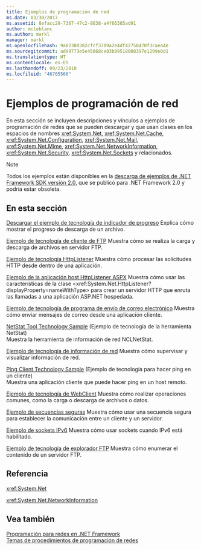 ```yaml
---
title: Ejemplos de programación de red
ms.date: 03/30/2017
ms.assetid: 8efacc29-7367-47c2-8638-a4f66385ad91
author: mcleblanc
ms.author: markl
manager: markl
ms.openlocfilehash: 9a8230d382cfcf3709a2e4df42758470f3caea4e
ms.sourcegitcommit: ad99773e5e45068ce03b99518008397e1299e0d1
ms.translationtype: HT
ms.contentlocale: es-ES
ms.lasthandoff: 09/23/2018
ms.locfileid: "46705566"
---
```

# <a name="network-programming-samples"></a>Ejemplos de programación de red
En esta sección se incluyen descripciones y vínculos a ejemplos de programación de redes que se pueden descargar y que usan clases en los espacios de nombres <xref:System.Net>, <xref:System.Net.Cache>, <xref:System.Net.Configuration>, <xref:System.Net.Mail>, <xref:System.Net.Mime>, <xref:System.Net.NetworkInformation>, <xref:System.Net.Security>, <xref:System.Net.Sockets> y relacionados. 
  
> [!NOTE]
> Todos los ejemplos están disponibles en la [descarga de ejemplos de .NET Framework SDK versión 2.0](https://www.microsoft.com/en-us/download/confirmation.aspx?id=22181), que se publicó para .NET Framework 2.0 y podría estar obsoleta.

## <a name="in-this-section"></a>En esta sección  
 [Descargar el ejemplo de tecnología de indicador de progreso](https://msdn.microsoft.com/en-us/library/t8w6294a(v=vs.85).aspx)  
 Explica cómo mostrar el progreso de descarga de un archivo.  
  
 [Ejemplo de tecnología de cliente de FTP](https://msdn.microsoft.com/en-us/library/b7810t5c(v=vs.85).aspx)  
 Muestra cómo se realiza la carga y descarga de archivos en servidor FTP.  
  
 [Ejemplo de tecnología HttpListener](https://msdn.microsoft.com/en-us/library/y7cbb2y2(v=vs.85).aspx)  
 Muestra cómo procesar las solicitudes HTTP desde dentro de una aplicación.  
 
 [Ejemplo de la aplicación host HttpListener ASPX](https://docs.microsoft.com/previous-versions/visualstudio/visual-studio-2008/dd767375(v%3dvs.90))   
 Muestra cómo usar las características de la clase <xref:System.Net.HttpListener?displayProperty=nameWithType> para crear un servidor HTTP que enruta las llamadas a una aplicación ASP.NET hospedada.
  
 [Ejemplo de tecnología de programa de envío de correo electrónico](https://msdn.microsoft.com/en-us/library/whw7xbk2(v=vs.85).aspx)  
 Muestra cómo enviar mensajes de correo desde una aplicación cliente.  
  
 [NetStat Tool Technology Sample](https://msdn.microsoft.com/en-us/library/ks32hs88(v=vs.85).aspx) (Ejemplo de tecnología de la herramienta NetStat)  
 Muestra la herramienta de información de red NCLNetStat.  
  
 [Ejemplo de tecnología de información de red](https://msdn.microsoft.com/en-us/library/2xatedhd(v=vs.85).aspx)  
 Muestra cómo supervisar y visualizar información de red.  
  
 [Ping Client Technology Sample](https://msdn.microsoft.com/en-us/library/5253acs7(v=vs.85).aspx) (Ejemplo de tecnología para hacer ping en un cliente)  
 Muestra una aplicación cliente que puede hacer ping en un host remoto.  
  
 [Ejemplo de tecnología de WebClient](https://msdn.microsoft.com/en-us/library/fxk992zc(v=vs.85).aspx)  
 Muestra cómo realizar operaciones comunes, como la carga o descarga de archivos o datos.  
  
 [Ejemplo de secuencias seguras](https://msdn.microsoft.com/en-us/library/ms180980(v=vs.85).aspx)  
 Muestra cómo usar una secuencia segura para establecer la comunicación entre un cliente y un servidor.  
  
 [Ejemplo de sockets IPv6](https://msdn.microsoft.com/en-us/library/ms180981(v=vs.85).aspx)  
 Muestra cómo usar sockets cuando IPv6 está habilitado.  
  
 [Ejemplo de tecnología de explorador FTP](https://msdn.microsoft.com/en-us/library/ms233623(v=vs.85).aspx)  
 Muestra cómo enumerar el contenido de un servidor FTP.  
  
  
## <a name="reference"></a>Referencia  
 <xref:System.Net>  
  
 <xref:System.Net.NetworkInformation>  
  
## <a name="see-also"></a>Vea también  
 [Programación para redes en .NET Framework](../../../docs/framework/network-programming/index.md)  
 [Temas de procedimientos de programación de redes](../../../docs/framework/network-programming/network-programming-how-to-topics.md)  
